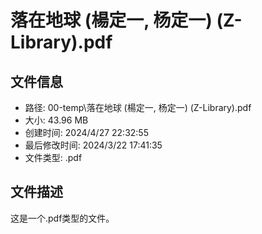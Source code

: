 ﻿# 落在地球 (楊定一, 杨定一) (Z-Library).pdf

## 文件信息
- 路径: 00-temp\落在地球 (楊定一, 杨定一) (Z-Library).pdf
- 大小: 43.96 MB
- 创建时间: 2024/4/27 22:32:55
- 最后修改时间: 2024/3/22 17:41:35
- 文件类型: .pdf

## 文件描述
这是一个.pdf类型的文件。

